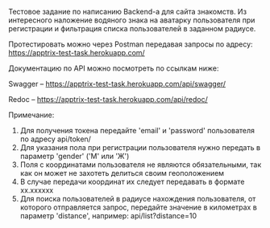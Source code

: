 Тестовое задание по написанию Backend-а для сайта знакомств. Из интересного наложение водяного знака на аватарку пользователя при регистрации и фильтрация списка пользователей в заданном радиусе.

Протестировать можно через Postman передавая запросы по адресу: https://apptrix-test-task.herokuapp.com/

Документацию по API можно посмотреть по ссылкам ниже:

Swagger – https://apptrix-test-task.herokuapp.com/api/swagger/

Redoc – https://apptrix-test-task.herokuapp.com/api/redoc/

Примечание:
1. Для получения токена передайте 'email' и 'password' пользователя по адресу api/token/
2. Для указания пола при регистрации пользователя нужно передать в параметр 'gender' ('М' или 'Ж')
3. Поля с координатами пользователя не являются обязательными, так как он может не захотеть делиться своим геоположением
4. В случае передачи координат их следует передавать в формате хх.хххххх
5. Для поиска пользователей в радиусе нахождения пользователя, от которого отправляется запрос, передайте значение в километрах в параметр 'distance', например: api/list?distance=10
